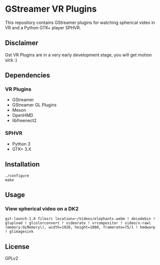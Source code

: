 # GStreamer VR Plugins

This repository contains GStreamer plugins for watching spherical video in VR and a Python GTK+ player SPHVR.

## Disclaimer

Gst VR Plugins are in a very early development stage, you will get motion sick :)

## Dependencies

### VR Plugins

* GStreamer
* GStreamer GL Plugins
* Meson
* OpenHMD
* libfreenect2

### SPHVR

* Python 3
* GTK+ 3.X

## Installation

```
./configure
make
```

## Usage

### View spherical video on a DK2

```
gst-launch-1.0 filesrc location=~/Videos/elephants.webm ! decodebin ! glupload ! glcolorconvert ! videorate ! vrcompositor ! video/x-raw\(memory:GLMemory\), width=1920, height=1080, framerate=75/1 ! hmdwarp ! glimagesink
```
## License

GPLv2
